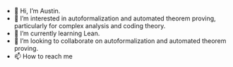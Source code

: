 - 👋 Hi, I’m Austin.
- 👀 I’m interested in autoformalization and automated theorem proving, particularly for complex analysis and coding theory.
- 🌱 I’m currently learning Lean.
- 💞️ I’m looking to collaborate on autoformalization and automated theorem proving.
- 📫 How to reach me 

<!---
aanderson3456/aanderson3456 is a ✨ special ✨ repository because its `README.md` (this file) appears on your GitHub profile.
You can click the Preview link to take a look at your changes.
--->
